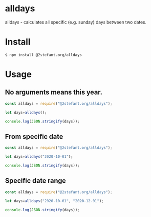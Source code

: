 # alldays
alldays - calculates all specific (e.g. sunday) days between two dates.

# Install
```
$ npm install @2stefant.org/alldays
```

# Usage

## No arguments means this year.
``` javascript
const alldays = require("@2stefant.org/alldays");

let days=alldays();

console.log(JSON.stringify(days));
```

## From specific date 
``` javascript
const alldays = require("@2stefant.org/alldays");

let days=alldays("2020-10-01");

console.log(JSON.stringify(days));
```

## Specific date range
``` javascript
const alldays = require("@2stefant.org/alldays");

let days=alldays("2020-10-01", "2020-12-01");

console.log(JSON.stringify(days));
```

